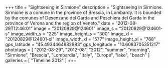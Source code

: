 +++
title = "Sightseeing in Sirmione"
description = "Sightseeing in Sirmione. Sirmione is a comune in the province of Brescia, in Lombardy. It is bounded by the comunes of Desenzano del Garda and Peschiera del Garda in the province of Verona and the region of Veneto."
date = "2012-08-29T12:46:01"
image = "20120829@124601"
image_s = "20120829@124601-s"
image_width_s = "225"
image_height_s = "300"
image_xl = "20120829@124601-xl"
image_width_xl = "577"
image_height_xl = "768"
gps_latitude = "45.4934464882983"
gps_longitude = "10.6083705351217"
phototags = [ "2012-08-29", "2012-08", "2012", "summer", "morning", "Sirmione", "Brescia", "Lombardia", "Italy", "Europe", "lake", "beach" ]
galleries = [ "Timeline 2012" ]
+++
